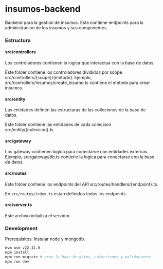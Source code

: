 # insumos-backend

Backend para la gestion de insumos. Este contiene endpoints para la administracion de los insumos y sus componentes.

### Estructura

#### src/controllers

Los controladores contienen la logica que interactua con la base de datos.

Este folder contiene los controladores divididos por scope src/controllers/{scope}/{metodo}. Ejemplo, src/controllers/insumos/create_insumo.ts contiene el metodo para crear insumos.

#### src/entity

Las entidades definen las estructuras de las colleciones de la base de datos.

Este folder contiene las entidades de cada coleccion src/entity/{coleccion}.ts.

#### src/gateway

Los gateway contienen logica para conectarse con entidades externas. Ejemplo, src/gateway/db.ts contiene la logica para conectarse con la base de datos.

#### src/routes

Este folder contiene los endpoints del API src/routes/handlers/{endpoint}.ts.

En `src/routes/index.ts` estan definidos todos los endpoints.

#### src/server.ts

Este archivo initializa el servidor.

### Development

Prerequisitos: Instalar node y mongodb.

```bash
nvm use v22.11.0
npm install
npm run migrate # crea la base de datos, colecciones y validaciones
npm run dev
```
